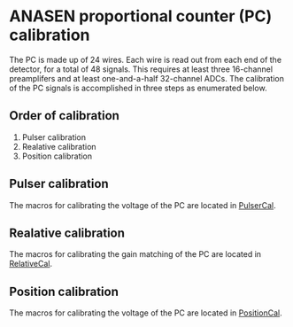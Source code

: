 # ANASEN proportional counter (PC) calibration
The PC is made up of 24 wires. Each wire is read out from each end of the detector, for a total of 48 signals. This requires at least three 16-channel preamplifers and at least one-and-a-half 32-channel ADCs. The calibration of the PC signals is accomplished in three steps as enumerated below.
 
## Order of calibration
 1. Pulser calibration
 2. Realative calibration
 3. Position calibration

## Pulser calibration
The macros for calibrating the voltage of the PC are located in [PulserCal](PulserCal).
## Realative calibration
The macros for calibrating the gain matching of the PC are located in [RelativeCal](RelativeCal).
## Position calibration
The macros for calibrating the voltage of the PC are located in [PositionCal](PositionCal).
